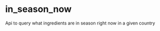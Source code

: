 in_season_now
=============

Api to query what ingredients are in season right now in a given country
